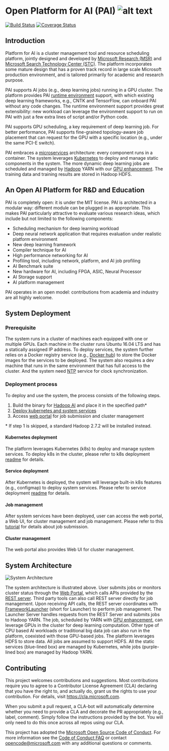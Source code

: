 # Open Platform for AI (PAI) ![alt text][logo]

[logo]: ./pailogo.jpg "OpenPAI"

[![Build Status](https://travis-ci.org/Microsoft/pai.svg?branch=master)](https://travis-ci.org/Microsoft/pai)
[![Coverage Status](https://coveralls.io/repos/github/Microsoft/pai/badge.svg?branch=master)](https://coveralls.io/github/Microsoft/pai?branch=master)


## Introduction

Platform for AI is a cluster management tool and resource scheduling platform, jointly designed and developed by [Microsoft Research (MSR)](https://www.microsoft.com/en-us/research/group/systems-research-group-asia/) and [Microsoft Search Technology Center (STC)](https://www.microsoft.com/en-us/ard/company/introduction.aspx).
The platform incorporates some mature design that has a proven track record in large scale Microsoft production environment, and is tailored primarily for academic and research purpose. 

PAI supports AI jobs (e.g., deep learning jobs) running in a GPU cluster. The platform provides PAI [runtime environment](https://github.com/Microsoft/pai/blob/master/job-tutorial/README.md) support, with which existing deep learning frameworks, e.g., CNTK and TensorFlow, can onboard PAI without any code changes. The runtime environment support provides great extensibility: new workload can leverage the environment support to run on PAI with just a few extra lines of script and/or Python code.

PAI supports GPU scheduling, a key requirement of deep learning job. 
For better performance, PAI supports fine-grained topology-aware job placement that can request for the GPU with a specific location (e.g., under the same PCI-E switch).

PAI embraces a [microservices](https://en.wikipedia.org/wiki/Microservices) architecture: every component runs in a container.
The system leverages [Kubernetes](https://kubernetes.io/) to deploy and manage static components in the system.
The more dynamic deep learning jobs are scheduled and managed by [Hadoop](http://hadoop.apache.org/) YARN with our [GPU enhancement](https://issues.apache.org/jira/browse/YARN-7481). 
The training data and training results are stored in Hadoop HDFS.

## An Open AI Platform for R&D and Education 

PAI is completely open: it is under the MIT license. PAI is architected in a modular way: different module can be plugged in as appropriate. This makes PAI particularly attractive to evaluate various research ideas, which include but not limited to the following components: 

* Scheduling mechanism for deep learning workload
* Deep neural network application that requires evaluation under realistic platform environment
* New deep learning framework
* Compiler technique for AI
* High performance networking for AI
* Profiling tool, including network, platform, and AI job profiling
* AI Benchmark suite
* New hardware for AI, including FPGA, ASIC, Neural Processor
* AI Storage support
* AI platform management 

PAI operates in an open model: contributions from academia and industry are all highly welcome. 

## System Deployment

### Prerequisite

The system runs in a cluster of machines each equipped with one or multiple GPUs. 
Each machine in the cluster runs Ubuntu 16.04 LTS and has a statically assigned IP address.
To deploy services, the system further relies on a Docker registry service (e.g., [Docker hub](https://docs.docker.com/docker-hub/)) 
to store the Docker images for the services to be deployed.
The system also requires a dev machine that runs in the same environment that has full access to the cluster.
And the system need [NTP](http://www.ntp.org/) service for clock synchronization.

### Deployment process
To deploy and use the system, the process consists of the following steps.

1. Build the binary for [Hadoop AI](./hadoop-ai/README.md) and place it in the specified path*
2. [Deploy kubernetes and system services](./pai-management/README.md)
3. Access [web portal](./webportal/README.md) for job submission and cluster management

\* If step 1 is skipped, a standard Hadoop 2.7.2 will be installed instead.

#### Kubernetes deployment

The platform leverages Kubernetes (k8s) to deploy and manage system services.
To deploy k8s in the cluster, please refer to k8s deployment [readme](./pai-management/README.md) for details.

#### Service deployment

After Kubernetes is deployed, the system will leverage built-in k8s features (e.g., configmap) to deploy system services.
Please refer to service deployment [readme](./pai-management/README.md) for details.

#### Job management

After system services have been deployed, user can access the web portal, a Web UI, for cluster management and job management.
Please refer to this [tutorial](job-tutorial/README.md) for details about job submission.

#### Cluster management

The web portal also provides Web UI for cluster management.

## System Architecture

<p style="text-align: left;">
  <img src="./sysarch.png" title="System Architecture" alt="System Architecture" />
</p>

The system architecture is illustrated above. 
User submits jobs or monitors cluster status through the [Web Portal](./webportal/README.md), 
which calls APIs provided by the [REST server](./rest-server/README.md).
Third party tools can also call REST server directly for job management.
Upon receiving API calls, the REST server coordinates with [FrameworkLauncher](./frameworklauncher/README.md) (short for Launcher)
to perform job management.
The Launcher Server handles requests from the REST Server and submits jobs to Hadoop YARN. 
The job, scheduled by YARN with [GPU enhancement](https://issues.apache.org/jira/browse/YARN-7481), 
can leverage GPUs in the cluster for deep learning computation. Other type of CPU based AI workloads or traditional big data job
can also run in the platform, coexisted with those GPU-based jobs. 
The platform leverages HDFS to store data. All jobs are assumed to support HDFS.
All the static services (blue-lined box) are managed by Kubernetes, while jobs (purple-lined box) are managed by Hadoop YARN. 

## Contributing

This project welcomes contributions and suggestions.  Most contributions require you to agree to a
Contributor License Agreement (CLA) declaring that you have the right to, and actually do, grant us
the rights to use your contribution. For details, visit https://cla.microsoft.com.

When you submit a pull request, a CLA-bot will automatically determine whether you need to provide
a CLA and decorate the PR appropriately (e.g., label, comment). Simply follow the instructions
provided by the bot. You will only need to do this once across all repos using our CLA.

This project has adopted the [Microsoft Open Source Code of Conduct](https://opensource.microsoft.com/codeofconduct/).
For more information see the [Code of Conduct FAQ](https://opensource.microsoft.com/codeofconduct/faq/) or
contact [opencode@microsoft.com](mailto:opencode@microsoft.com) with any additional questions or comments.

